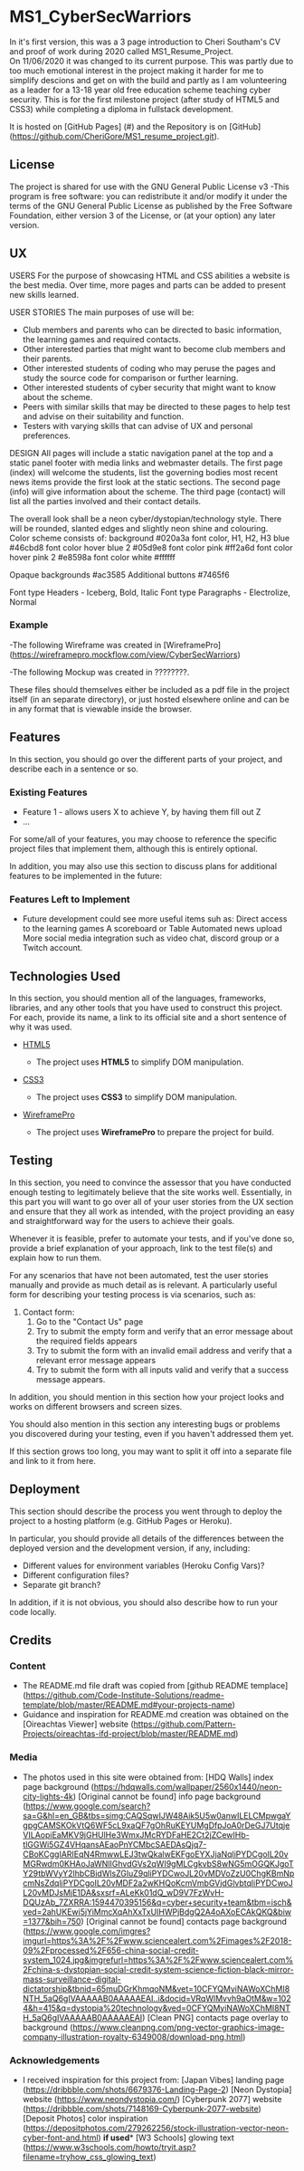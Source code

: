 # MS1_CyberSecWarriors
In it's first version, this was a 3 page introduction to Cheri Southam's CV and proof of work during 2020 called MS1_Resume_Project.  
On 11/06/2020 it was changed to its current purpose.  This was partly due to too much emotional interest in the project making it harder for me to simplify 
descions and get on with the build and partly as I am volunteering as a leader for a 13-18 year old free education scheme teaching cyber security.
This is for the first milestone project (after study of HTML5 and CSS3) while completing a diploma in fullstack development.

It is hosted on [GitHub Pages] (#) and the Repository is on [GitHub] (https://github.com/CheriGore/MS1_resume_project.git).

## License
The project is shared for use with the GNU General Public License v3
-This program is free software: you can redistribute it and/or modify it under the terms of the GNU General Public License as published by the Free Software Foundation, either version 3 of the License, or (at your option) any later version.

## UX
USERS
For the purpose of showcasing HTML and CSS abilities a website is the best media.  Over time, more pages and parts can be added to present new skills learned.

USER STORIES
The main purposes of use will be:
- Club members and parents who can be directed to basic information, the learning games and required contacts.
- Other interested parties that might want to become club members and their parents.
- Other interested students of coding who may peruse the pages and study the source code for comparison or further learning.
- Other interested students of cyber security that might want to know about the scheme.
- Peers with similar skills that may be directed to these pages to help test and advise on their suitability and function.
- Testers with varying skills that can advise of UX and personal preferences.

DESIGN
All pages will include a static navigation panel at the top and a static panel footer with media links and webmaster details.
The first page (index) will welcome the students, list the governing bodies most recent news items provide the first look at 
the static sections.
The second page (info) will give information about the scheme.
The third page (contact) will list all the parties involved and their contact details.

The overall look shall be a neon cyber/dystopian/technology style. 
There will be rounded, slanted edges and slightly neon shine and colouring.  
Color scheme consists of:
background #020a3a
font color, H1, H2, H3 blue #46cbd8
font color hover blue 2 #05d9e8
font color pink #ff2a6d
font color hover pink 2 #e8598a
font color white #ffffff

Opaque backgrounds #ac3585
Additional buttons #7465f6

Font type Headers - Iceberg, Bold, Italic
Font type Paragraphs - Electrolize, Normal

### Example
-The following Wireframe was created in [WireframePro] (https://wireframepro.mockflow.com/view/CyberSecWarriors)

-The following Mockup was created in ????????.


These files should themselves either be included as a pdf file in the project itself (in an separate directory), or just hosted elsewhere online and can be in 
any format that is viewable inside the browser.

## Features
In this section, you should go over the different parts of your project, and describe each in a sentence or so.
 
### Existing Features
- Feature 1 - allows users X to achieve Y, by having them fill out Z
- ...

For some/all of your features, you may choose to reference the specific project files that implement them, although this is entirely optional.

In addition, you may also use this section to discuss plans for additional features to be implemented in the future:

### Features Left to Implement
- Future development could see more useful items suh as:
Direct access to the learning games
A scoreboard or Table
Automated news upload
More social media integration such as video chat, discord group or a Twitch account.

## Technologies Used
In this section, you should mention all of the languages, frameworks, libraries, and any other tools that you have used to construct this project. For each, provide its name, a link to its official site and a short sentence of why it was used.

- [HTML5](https://HTML5.com)
    - The project uses **HTML5** to simplify DOM manipulation.

- [CSS3](https://CSS3.com)
    - The project uses **CSS3** to simplify DOM manipulation.

- [WireframePro](https://mockflow.com/)
    - The project uses **WireframePro** to prepare the project for build.

## Testing
In this section, you need to convince the assessor that you have conducted enough testing to legitimately believe that the site works well. Essentially, in this part you will want to go over all of your user stories from the UX section and ensure that they all work as intended, with the project providing an easy and straightforward way for the users to achieve their goals.

Whenever it is feasible, prefer to automate your tests, and if you've done so, provide a brief explanation of your approach, link to the test file(s) and explain how to run them.

For any scenarios that have not been automated, test the user stories manually and provide as much detail as is relevant. A particularly useful form for describing your testing process is via scenarios, such as:

1. Contact form:
    1. Go to the "Contact Us" page
    2. Try to submit the empty form and verify that an error message about the required fields appears
    3. Try to submit the form with an invalid email address and verify that a relevant error message appears
    4. Try to submit the form with all inputs valid and verify that a success message appears.

In addition, you should mention in this section how your project looks and works on different browsers and screen sizes.

You should also mention in this section any interesting bugs or problems you discovered during your testing, even if you haven't addressed them yet.

If this section grows too long, you may want to split it off into a separate file and link to it from here.

## Deployment
This section should describe the process you went through to deploy the project to a hosting platform (e.g. GitHub Pages or Heroku).

In particular, you should provide all details of the differences between the deployed version and the development version, if any, including:
- Different values for environment variables (Heroku Config Vars)?
- Different configuration files?
- Separate git branch?

In addition, if it is not obvious, you should also describe how to run your code locally.

## Credits

### Content
- The README.md file draft was copied from [github README templace] (https://github.com/Code-Institute-Solutions/readme-template/blob/master/README.md#your-projects-name)
- Guidance and inspiration for README.md creation was obtained on the [Oireachtas Viewer] website (https://github.com/Pattern-Projects/oireachtas-ifd-project/blob/master/README.md)

### Media
- The photos used in this site were obtained from:
[HDQ Walls] index page background (https://hdqwalls.com/wallpaper/2560x1440/neon-city-lights-4k)
[Original cannot be found] info page background (https://www.google.com/search?sa=G&hl=en_GB&tbs=simg:CAQSqwIJW48Aik5U5w0anwILELCMpwgaYgpgCAMSKOkVtQ6WF5cL9xaQF7gOhRuKEYUMgDfpJoA0rDeGJ7UtqjeVILAopiEaMKV9jGHUlHe3WmxJMcRYDFaHE2Ct2jZCewIHb-tlGGWi5GZ4VHqansAEaoPnYCMbcSAEDAsQjq7-CBoKCggIARIEqN4RmwwLEJ3twQkalwEKFgoEYXJjaNqliPYDCgoIL20vMGRwdm0KHAoJaWNlIGhvdGVs2qWI9gMLCgkvbS8wNG5mOGQKJgoTY29tbWVyY2lhbCBidWlsZGluZ9qliPYDCwoJL20vMDVoZzU0ChgKBmNpcmNsZdqliPYDCgoIL20vMDF2a2wKHQoKcmVmbGVjdGlvbtqliPYDCwoJL20vMDJsMjE1DA&sxsrf=ALeKk01dQ_wD9V7FzWvH-DQUzAb_7ZXRRA:1594470395156&q=cyber+security+team&tbm=isch&ved=2ahUKEwi5jYiMmcXqAhXxTxUIHWPjBdgQ2A4oAXoECAkQKQ&biw=1377&bih=750)
[Original cannot be found] contacts page background (https://www.google.com/imgres?imgurl=https%3A%2F%2Fwww.sciencealert.com%2Fimages%2F2018-09%2Fprocessed%2F656-china-social-credit-system_1024.jpg&imgrefurl=https%3A%2F%2Fwww.sciencealert.com%2Fchina-s-dystopian-social-credit-system-science-fiction-black-mirror-mass-surveillance-digital-dictatorship&tbnid=65muDGrKhmqoNM&vet=10CFYQMyiNAWoXChMI8NTH_5aQ6gIVAAAAAB0AAAAAEAI..i&docid=VRqWlMvvh9aOtM&w=1024&h=415&q=dystopia%20technology&ved=0CFYQMyiNAWoXChMI8NTH_5aQ6gIVAAAAAB0AAAAAEAI)
[Clean PNG] contacts page overlay to background (https://www.cleanpng.com/png-vector-graphics-image-company-illustration-royalty-6349008/download-png.html)

### Acknowledgements
- I received inspiration for this project from:
[Japan Vibes] landing page (https://dribbble.com/shots/6679376-Landing-Page-2)
[Neon Dystopia] website (https://www.neondystopia.com/)
[Cyberpunk 2077] website (https://dribbble.com/shots/7148169-Cyberpunk-2077-website)
[Deposit Photos] color inspiration (https://depositphotos.com/279262256/stock-illustration-vector-neon-cyber-font-and.html)
**if used*** [W3 Schools] glowing text (https://www.w3schools.com/howto/tryit.asp?filename=tryhow_css_glowing_text)